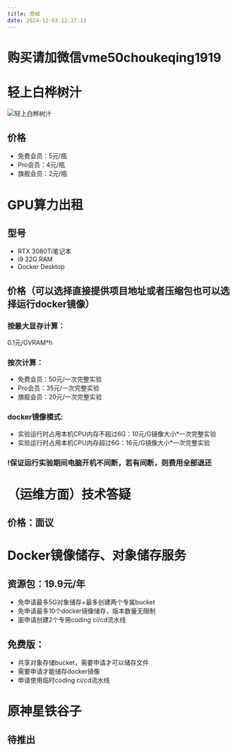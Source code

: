 ```yaml
---
title: 商城
date: 2024-12-03 12:37:13
---
```

# 购买请加微信vme50choukeqing1919
# 轻上白桦树汁
![轻上白桦树汁](https://img.alicdn.com/imgextra/i2/2216066916516/O1CN019hZSCf1y0NlkFGEEe_!!2216066916516-0-scmitem6000.jpg)
## 价格
- 免费会员：5元/瓶
- Pro会员：4元/瓶
- 旗舰会员：2元/瓶
# GPU算力出租
## 型号
- RTX 3080Ti笔记本
- i9 32G RAM
- Docker Desktop
## 价格（可以选择直接提供项目地址或者压缩包也可以选择运行docker镜像）
### 按最大显存计算：
0.1元/GVRAM*h
### 按次计算：
- 免费会员：50元/一次完整实验
- Pro会员：35元/一次完整实验
- 旗舰会员：20元/一次完整实验
### docker镜像模式:
- 实验运行时占用本机CPU内存不超过6G：10元/G镜像大小*一次完整实验
- 实验运行时占用本机CPU内存超过6G：16元/G镜像大小*一次完整实验
### !保证运行实验期间电脑开机不间断，若有间断，则费用全部退还
# （运维方面）技术答疑
## 价格：面议
# Docker镜像储存、对象储存服务
## 资源包：19.9元/年
- 免申请最多5G对象储存+最多创建两个专属bucket
- 免申请最多10个docker镜像储存，版本数量无限制
- 面申请创建2个专用coding ci/cd流水线
## 免费版：
- 共享对象存储bucket，需要申请才可以储存文件
- 需要申请才能储存docker镜像
- 申请使用临时coding ci/cd流水线
# 原神星铁谷子
## 待推出